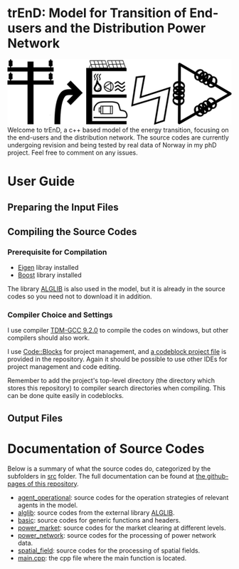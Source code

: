 # trEnD: Model for Transition of End-users and the Distribution Power Network
![alt text](https://github.com/TonyYenTWN/trEnD/blob/main/logos/main_logo.jpg?raw=true)
Welcome to trEnD, a c++ based model of the energy transition, focusing on the end-users and the distribution network. The source codes are currently undergoing revision and being tested by real data of Norway in my phD project. Feel free to comment on any issues.

# User Guide
## Preparing the Input Files

## Compiling the Source Codes
### Prerequisite for Compilation
- [Eigen](https://eigen.tuxfamily.org/index.php?title=Main_Page) libray installed
- [Boost](https://www.boost.org/) library installed

The library [ALGLIB](https://www.alglib.net/) is also used in the model, but it is already in the source codes so you need not to download it in addition.

### Compiler Choice and Settings
I use compiler [TDM-GCC 9.2.0](https://jmeubank.github.io/tdm-gcc/articles/2020-03/9.2.0-release) to compile the codes on windows, but other compilers should also work. 

I use [Code::Blocks](https://www.codeblocks.org/docs/main_codeblocks_en.html) for project management, and [a codeblock project file](https://github.com/TonyYenTWN/trEnD/blob/main/trEnD.cbp) is provided in the repository. Again it should be possible to use other IDEs for project management and code editing.

Remember to add the project's top-level directory (the directory which stores this repository) to compiler search directories when compiling. This can be done quite easily in codeblocks.

## Output Files

# Documentation of Source Codes
Below is a summary of what the source codes do, categorized by the subfolders in [src](https://github.com/TonyYenTWN/trEnD/tree/main/src) folder. The full documentation can be found at [the github-pages of this repository](https://tonyyentwn.github.io/trEnD).

- [agent_operational](https://github.com/TonyYenTWN/trEnD/tree/main/src/agent_operational): source codes for the operation strategies of relevant agents in the model.
- [alglib](https://github.com/TonyYenTWN/trEnD/tree/main/src/alglib): source codes from the external library [ALGLIB](https://www.alglib.net/).
- [basic](https://github.com/TonyYenTWN/trEnD/tree/main/src/basic): source codes for generic functions and headers.
- [power_market](https://github.com/TonyYenTWN/trEnD/tree/main/src/power_market): source codes for the market clearing at different levels.
- [power_network](https://github.com/TonyYenTWN/trEnD/tree/main/src/power_network): source codes for the processing of power network data.
- [spatial_field](https://github.com/TonyYenTWN/trEnD/tree/main/src/spatial_field): source codes for the processing of spatial fields.
- [main.cpp](https://github.com/TonyYenTWN/trEnD/blob/main/src/main.cpp): the cpp file where the main function is located.
